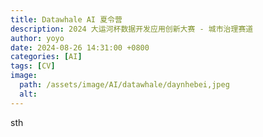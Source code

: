 ```yaml
---
title: Datawhale AI 夏令营 
description: 2024 大运河杯数据开发应用创新大赛 - 城市治理赛道
author: yoyo
date: 2024-08-26 14:31:00 +0800
categories: [AI]
tags: [CV]
image:
  path: /assets/image/AI/datawhale/daynhebei,jpeg
  alt: 
---
```


sth



